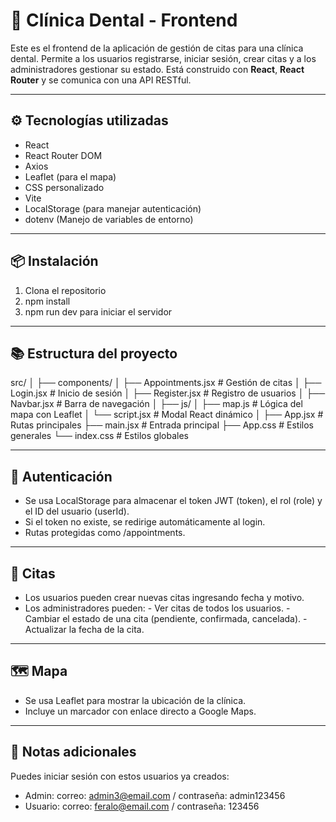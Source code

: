 # 🦷 Clínica Dental - Frontend

Este es el frontend de la aplicación de gestión de citas para una clínica dental. Permite a los usuarios registrarse, iniciar sesión, crear citas y a los administradores gestionar su estado. Está construido con **React**, **React Router** y se comunica con una API RESTful.

---

## ⚙️ Tecnologías utilizadas

- React
- React Router DOM
- Axios
- Leaflet (para el mapa)
- CSS personalizado
- Vite
- LocalStorage (para manejar autenticación)
- dotenv (Manejo de variables de entorno)

---

## 📦 Instalación

1. Clona el repositorio
2. npm install
3. npm run dev para iniciar el servidor

---

## 📚 Estructura del proyecto

src/
│
├── components/
│   ├── Appointments.jsx  # Gestión de citas
│   ├── Login.jsx         # Inicio de sesión
│   ├── Register.jsx      # Registro de usuarios
│   ├── Navbar.jsx        # Barra de navegación
│
├── js/
│   ├── map.js            # Lógica del mapa con Leaflet
│   └── script.jsx        # Modal React dinámico
│
├── App.jsx               # Rutas principales
├── main.jsx              # Entrada principal
├── App.css               # Estilos generales
└── index.css             # Estilos globales

---

## 🔐 Autenticación

 - Se usa LocalStorage para almacenar el token JWT (token), el rol (role) y el ID del usuario (userId).
 - Si el token no existe, se redirige automáticamente al login.
 - Rutas protegidas como /appointments.

---

## 📅 Citas

 - Los usuarios pueden crear nuevas citas ingresando fecha y motivo.
 - Los administradores pueden:
       - Ver citas de todos los usuarios.
       - Cambiar el estado de una cita (pendiente, confirmada, cancelada).
       - Actualizar la fecha de la cita.

---

## 🗺️ Mapa
 - Se usa Leaflet para mostrar la ubicación de la clínica.
 - Incluye un marcador con enlace directo a Google Maps.

---

## 🧾 Notas adicionales

Puedes iniciar sesión con estos usuarios ya creados:
 - Admin: 
      correo: admin3@email.com / contraseña: admin123456
 - Usuario:
      correo: feralo@email.com / contraseña: 123456